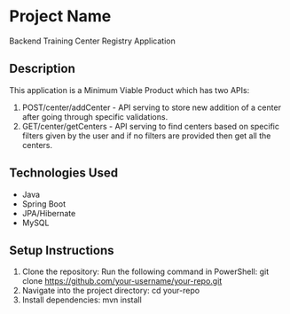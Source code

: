 # Project Name
Backend Training Center Registry Application

## Description
This application is a Minimum Viable Product which has two APIs:
1. POST/center/addCenter - API serving to store new addition of a center after going through specific validations.
2. GET/center/getCenters - API serving to find centers based on specific filters given by the user and if no filters are provided then get all the centers.

## Technologies Used
- Java
- Spring Boot
- JPA/Hibernate
- MySQL

## Setup Instructions

1. Clone the repository:
   Run the following command in PowerShell:
   git clone https://github.com/your-username/your-repo.git
2. Navigate into the project directory:
   cd your-repo
3. Install dependencies:
   mvn install